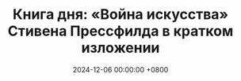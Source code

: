 ---
title: "Книга дня: «Война искусства» Стивена Прессфилда в кратком изложении"
description: >-
  🎨 «Война искусства» — мощное и вдохновляющее произведение Стивена Прессфилда, посвящённое борьбе с внутренним сопротивлением, которое мешает творческим людям реализовать свои таланты и идеи. Преодолейте творческий блок с книгой Стивена Прессфилда! Советы по борьбе с сопротивлением для успеха в творчестве и жизни.
date: 2024-12-06 00:00:00 +0800
categories: [Мышление, Конспекты-книг]
tags:
  [
    стивен-прессфилд,
    война-искусства,
    творческий-блок,
    преодоление-прокрастинации,
    творчество,
    самодисциплина,
    мотивация,
    продуктивность,
    преодоление-страха,
    вдохновение,
    успех-в-творчестве,
    писательское-мастерство,
    личностный-рост,
    творческий-процесс,
    внутренняя-свобода
  ]
image: 
alt: Обложка книги Война искусства Стивен Прессфилд
fallback:
  - 
  -
---